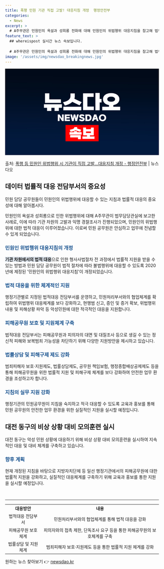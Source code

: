 ```yaml
---
title: 폭행 민원 기관 직접 고발! 대응지침 개정  행정안전부
categories:
  - News
excerpt: >
  # A주무관은 민원인의 욕설과 성희롱 전화에 대해 민원인의 위법행위 대응지침을 참고해 법무담당관실에 보고했다…
feature_text: >
  ## whereispost 실시간 뉴스 속보입니다.

  # A주무관은 민원인의 욕설과 성희롱 전화에 대해 민원인의 위법행위 대응지침을 참고해 법무담당관실에 보고했다…
image: '/assets/img/newsdao_breakingnews.jpg'
---
```


![뉴스다오 속보](/assets/img/newsdao_breakingnews.jpg)

<p>출처: <a href="https://newsdao.kr/3743" rel="dofollow">폭행 등 민원인 위법행위 시 기관이 직접 고발…대응지침 개정  - 행정안전부</a> | 뉴스다오</p>

<h2 data-ke-size="size26">데이터 법률적 대응 전담부서의 중요성</h2>
<p data-ke-size="size16">민원 담당 공무원들이 민원인의 위법행위에 대응할 수 있는 지침과 법률적 대응의 중요성에 대해 알아봅시다.</p>

<p data-ke-size="size16">민원인의 욕설과 성희롱으로 인한 위법행위에 대해 A주무관이 법무담당관실에 보고한 사례로, 이에 따라 기관 차원의 고발과 익명 경찰조사가 진행되었으며, 민원인의 위법행위에 대한 법적 대응이 이루어졌습니다. 이로써 민원 공무원은 안심하고 업무에 전념할 수 있게 되었습니다.</p>

<h3 data-ke-size="size24"><span style="color: #1a5490;">민원인 위법행위 대응지침의 개정</span></h3>
<p data-ke-size="size16"><b><span style="background-color: #21538527;">기관 차원에서의 법적 대응</span></b>으로 인한 형사사법절차 전 과정에서 법률적 지원을 받을 수 있는 방법과 민원 담당 공무원이 법적 절차에 따라 불법행위에 대응할 수 있도록 2020년에 제정된 '민원인의 위법행위 대응지침'이 개정되었습니다.</p>

<h3 data-ke-size="size24"><span style="color: #1a5490;">법적 대응을 위한 체계적인 지원</span></h3>
<p data-ke-size="size16">행정기관별로 지정된 법적대응 전담부서를 운영하고, 민원처리부서와의 협업체계를 확립하여 위법행위 대응체계를 보다 강화하고, 현행범 신고, 증인 및 증거 확보, 위법행위 내용 및 피해상황 파악 등 악성민원에 대한 적극적인 대응을 지원합니다.</p>

<h3 data-ke-size="size24"><span style="color: #1a5490;">피해공무원 보호 및 지원체계 구축</span></h3>
<p data-ke-size="size16">법적대응 전담부서는 피해공무원과 피의자의 대면 및 대질조사 등으로 생길 수 있는 정신적 피해와 보복범죄 가능성을 차단하기 위해 다양한 지원방안을 제시하고 있습니다.</p>

<h3 data-ke-size="size24"><span style="color: #1a5490;">법률상담 및 피해구제 제도 강화</span></h3>
<p data-ke-size="size16">범죄피해자 보호·지원제도, 법률상담제도, 공무원 책임보험, 행정종합배상공제제도 등을 통해 피해공무원을 위한 법률적 지원 및 피해구제 체계를 보다 강화하여 안전한 업무 환경을 조성하고자 합니다.</p>

<h3 data-ke-size="size24"><span style="color: #1a5490;">지침의 실무 지원 강화</span></h3>
<p data-ke-size="size16">행정기관의 민원공무원이 지침을 숙지하고 적극 대응할 수 있도록 교육과 홍보를 통해 민원 공무원의 안전한 업무 환경을 위한 실질적인 지원을 실시할 예정입니다.</p>

<h2 data-ke-size="size26">대전 동구의 비상 상황 대비 모의훈련 실시</h2>
<p data-ke-size="size16">대전 동구는 악성 민원 상황에 대응하기 위해 비상 상황 대비 모의훈련을 실시하여 지속적인 대응 및 대비 체계를 구축하고 있습니다.</p>

<h3 data-ke-size="size24"><span style="color: #1a5490;">향후 계획</span></h3>
<p data-ke-size="size16">현재 개정된 지침을 바탕으로 지방자치단체 등 일선 행정기관에서의 피해공무원에 대한 법률적 지원을 강화하고, 실질적인 대응체계를 구축하기 위해 교육과 홍보를 통한 지원을 실시할 예정입니다.</p>

<p data-ke-size="size16">&nbsp;</p>

<hr>

<table>
	<tbody>
		<tr>
			<td style="text-align: center; height: 17px;"><b>대응방안</b></td>
			<td style="text-align: center; height: 17px;"><b>내용</b></td>
		</tr>
		<tr>
			<td style="text-align: center; height: 17px;">법적대응 전담부서</td>
			<td style="text-align: center; height: 17px;">민원처리부서와의 협업체계를 통해 법적 대응을 강화</td>
		</tr>
		<tr>
			<td style="text-align: center; height: 17px;">피해공무원 보호체계</td>
			<td style="text-align: center; height: 17px;">피의자와의 접촉 제한, 단독조사 요구 등을 통한 피해공무원의 보호체계를 구축</td>
		</tr>
		<tr>
			<td style="text-align: center; height: 17px;">법률상담 및 지원체계</td>
			<td style="text-align: center; height: 17px;">범죄피해자 보호·지원제도 등을 통한 법률적 지원 체계를 강화</td>
		</tr>
	</tbody>
</table>
 

원하는 뉴스 찾아보기 👉 <a href="https://newsdao.kr" rel="dofollow">newsdao.kr</a>


